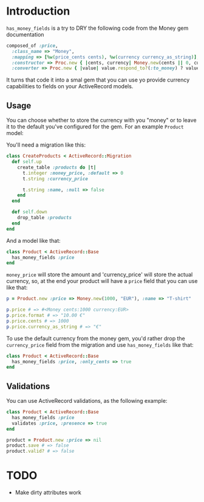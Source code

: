 # Introduction

`has_money_fields` is a try to DRY the following code from the Money gem
documentation

```ruby
composed_of :price,
  :class_name => "Money",
  :mapping => [%w(price_cents cents), %w(currency currency_as_string)],
  :constructor => Proc.new { |cents, currency| Money.new(cents || 0, currency || Money.default_currency) },
  :converter => Proc.new { |value| value.respond_to?(:to_money) ? value.to_money : raise(ArgumentError, "Can't convert #{value.class} to Money") }
```

It turns that code it into a smal gem that  you can use yo provide currency
capabilities to fields on your ActiveRecord models.

##  Usage

You can choose whether to store the currency with you "money" or to leave it to
the default you've configured for the gem. For an example `Product` model:

You'll need a migration like this:

```ruby
class CreateProducts < ActiveRecord::Migration
  def self.up
    create_table :products do |t|
      t.integer :money_price, :default => 0
      t.string :currency_price

      t.string :name, :null => false
    end
  end

  def self.down
    drop_table :products
  end
end
```

And a model like that:

```ruby
class Product < ActiveRecord::Base
  has_money_fields :price
end
```

`money_price` will store the amount and 'currency_price' will store the actual
currency, so, at the end your product will have a `price` field that you can
use like that:

```ruby
p = Product.new :price => Money.new(1000, "EUR"), :name => "T-shirt"

p.price # => #<Money cents:1000 currency:EUR>
p.price.format # => "10.00 €"
p.price.cents # => 1000
p.price.currency_as_string # => "€"
```

To use the default currency from the money gem, you'd rather drop the
`currency_price` field from the migration and use `has_money_fields` like that:

```ruby
class Product < ActiveRecord::Base
  has_money_fields :price, :only_cents => true
end
```

## Validations

You can use ActiveRecord validations, as the following example:

```ruby
class Product < ActiveRecord::Base
  has_money_fields :price
  validates :price, :presence => true
end

product = Product.new :price => nil
product.save # => false
product.valid? # => false
```

# TODO

 * Make dirty attributes work
